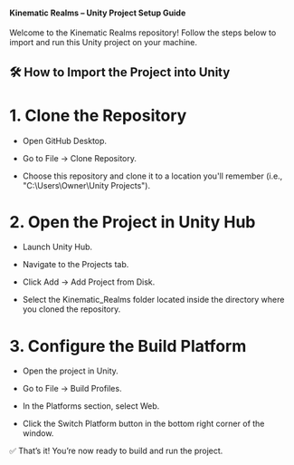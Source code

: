 #### Kinematic Realms – Unity Project Setup Guide
Welcome to the Kinematic Realms repository! Follow the steps below to import and run this Unity project on your machine.

## 🛠️ How to Import the Project into Unity
# 1. Clone the Repository
- Open GitHub Desktop.

- Go to File → Clone Repository.

- Choose this repository and clone it to a location you'll remember (i.e., "C:\Users\Owner\Unity Projects").

# 2. Open the Project in Unity Hub
- Launch Unity Hub.

- Navigate to the Projects tab.

- Click Add → Add Project from Disk.

- Select the Kinematic_Realms folder located inside the directory where you cloned the repository.

# 3. Configure the Build Platform
- Open the project in Unity.

- Go to File → Build Profiles.

- In the Platforms section, select Web.

- Click the Switch Platform button in the bottom right corner of the window.

✅ That’s it! You’re now ready to build and run the project.
